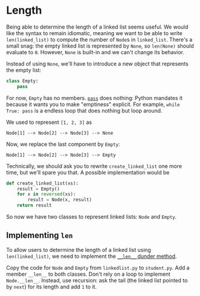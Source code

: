 # Length

Being able to determine the length of a linked list seems useful.
We would like the syntax to remain idiomatic, meaning we want to be able to write `len(linked_list)` to compute the number of `Node`s in `linked_list`.
There's a small snag: the empty linked list is represented by `None`, so `len(None)` should evaluate to `0`.
However, `None` is built-in and we can't change its behavior.

Instead of using `None`, we'll have to introduce a new object that represents the empty list:

```python
class Empty:
    pass
```

For now, `Empty` has no members.
[`pass`](https://docs.python.org/3/tutorial/controlflow.html#pass-statements) does nothing: Python mandates it because it wants you to make "emptiness" explicit.
For example, `while True: pass` is a endless loop that does nothing but loop around.

We used to represent `[1, 2, 3]` as

```text
Node[1] --> Node[2] --> Node[3] --> None
```

Now, we replace the last component by `Empty`:

```text
Node[1] --> Node[2] --> Node[3] --> Empty
```

Technically, we should ask you to rewrite `create_linked_list` one more time, but we'll spare you that.
A possible implementation would be

```python
def create_linked_list(xs):
    result = Empty()
    for x in reversed(xs):
        result = Node(x, result)
    return result
```

So now we have two classes to represent linked lists: `Node` and `Empty`.

## Implementing `len`

To allow users to determine the length of a linked list using `len(linked_list)`, we need to implement the [`__len__` dunder method](https://docs.python.org/3/reference/datamodel.html#object.__len__).

Copy the code for `Node` and `Empty` from `linkedlist.py` to `student.py`.
Add a member `__len__` to both classes.
Don't rely on a loop to implement `Node.__len__`.
Instead, use recursion: ask the tail (the linked list pointed to by `next`) for its length and add `1` to it.
